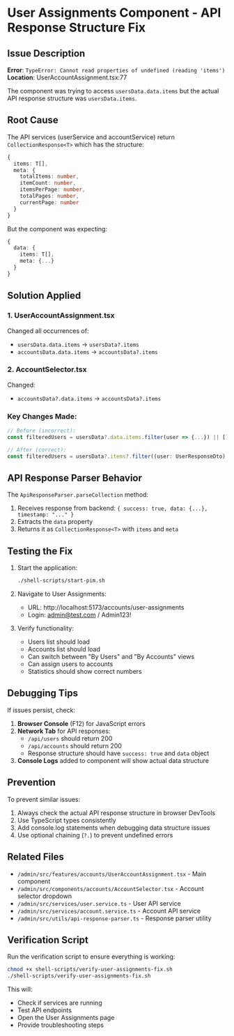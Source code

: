 # User Assignments Component - API Response Structure Fix

## Issue Description
**Error**: `TypeError: Cannot read properties of undefined (reading 'items')`
**Location**: UserAccountAssignment.tsx:77

The component was trying to access `usersData.data.items` but the actual API response structure was `usersData.items`.

## Root Cause
The API services (userService and accountService) return `CollectionResponse<T>` which has the structure:
```typescript
{
  items: T[],
  meta: {
    totalItems: number,
    itemCount: number,
    itemsPerPage: number,
    totalPages: number,
    currentPage: number
  }
}
```

But the component was expecting:
```typescript
{
  data: {
    items: T[],
    meta: {...}
  }
}
```

## Solution Applied

### 1. UserAccountAssignment.tsx
Changed all occurrences of:
- `usersData.data.items` → `usersData?.items`
- `accountsData.data.items` → `accountsData?.items`

### 2. AccountSelector.tsx
Changed:
- `accountsData?.data.items` → `accountsData?.items`

### Key Changes Made:
```typescript
// Before (incorrect):
const filteredUsers = usersData?.data.items.filter(user => {...}) || [];

// After (correct):
const filteredUsers = usersData?.items?.filter((user: UserResponseDto) => {...}) || [];
```

## API Response Parser Behavior
The `ApiResponseParser.parseCollection` method:
1. Receives response from backend: `{ success: true, data: {...}, timestamp: "..." }`
2. Extracts the `data` property
3. Returns it as `CollectionResponse<T>` with `items` and `meta`

## Testing the Fix
1. Start the application:
   ```bash
   ./shell-scripts/start-pim.sh
   ```

2. Navigate to User Assignments:
   - URL: http://localhost:5173/accounts/user-assignments
   - Login: admin@test.com / Admin123!

3. Verify functionality:
   - Users list should load
   - Accounts list should load
   - Can switch between "By Users" and "By Accounts" views
   - Can assign users to accounts
   - Statistics should show correct numbers

## Debugging Tips
If issues persist, check:
1. **Browser Console** (F12) for JavaScript errors
2. **Network Tab** for API responses:
   - `/api/users` should return 200
   - `/api/accounts` should return 200
   - Response structure should have `success: true` and `data` object
3. **Console Logs** added to component will show actual data structure

## Prevention
To prevent similar issues:
1. Always check the actual API response structure in browser DevTools
2. Use TypeScript types consistently
3. Add console.log statements when debugging data structure issues
4. Use optional chaining (`?.`) to prevent undefined errors

## Related Files
- `/admin/src/features/accounts/UserAccountAssignment.tsx` - Main component
- `/admin/src/components/accounts/AccountSelector.tsx` - Account selector dropdown
- `/admin/src/services/user.service.ts` - User API service
- `/admin/src/services/account.service.ts` - Account API service
- `/admin/src/utils/api-response-parser.ts` - Response parser utility

## Verification Script
Run the verification script to ensure everything is working:
```bash
chmod +x shell-scripts/verify-user-assignments-fix.sh
./shell-scripts/verify-user-assignments-fix.sh
```

This will:
- Check if services are running
- Test API endpoints
- Open the User Assignments page
- Provide troubleshooting steps
